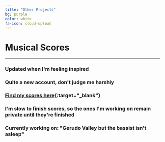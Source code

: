 ```yaml
---
title: "Other Projects"
bg: purple
color: white
fa-icon: cloud-upload
---
```


# Musical Scores
-----------------------------

### Updated when I'm feeling inspired
### Quite a new account, don't judge me harshly
### [Find my scores here][reference text]{:target="_blank"}
### I'm slow to finish scores, so the ones I'm working on remain private until they're finished
### Currently working on: "Gerudo Valley but the bassist isn't asleep"

[reference text]: https://www.noteflight.com/profile/bd5369fe0dd6d463b864dd9f44186017a737e608
